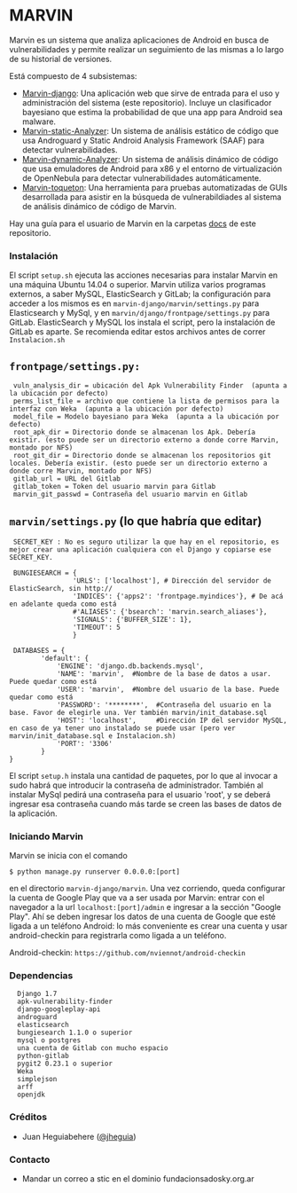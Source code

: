 # MARVIN #

Marvin es un sistema que analiza aplicaciones de Android en busca de vulnerabilidades y permite realizar un seguimiento de las mismas a lo largo de su historial de versiones.

Está compuesto de 4 subsistemas:

* [Marvin-django](https://github.com/programa-stic/marvin-django): Una aplicación web que sirve de entrada para el uso y administración del sistema (este repositorio). Incluye un clasificador bayesiano que estima la probabilidad de que una app para Android sea malware.
* [Marvin-static-Analyzer](https://github.com/programa-stic/Marvin-static-Analyzer): Un sistema de análisis estático de código que usa Androguard y Static Android Analysis Framework (SAAF) para detectar vulnerabilidades.
* [Marvin-dynamic-Analyzer](https://github.com/programa-stic/Marvin-dynamic-Analyzer): Un sistema de análisis dinámico de código que usa emuladores de Android para x86 y el entorno de virtualización de OpenNebula para detectar vulnerabilidades automáticamente.
* [Marvin-toqueton](https://github.com/programa-stic/Marvin-toqueton): Una herramienta para pruebas automatizadas de GUIs desarrollada para asistir en la búsqueda de vulnerabildiades al sistema de análisis dinámico de código de Marvin. 

Hay una guía para el usuario de Marvin en la carpetas [docs](https://github.com/programa-stic/marvin-django/tree/master/marvin/docs) de este repositorio.


### Instalación  ###

El script `setup.sh` ejecuta las acciones necesarias para instalar Marvin en una máquina Ubuntu 14.04 o superior. Marvin utiliza varios programas externos, a saber MySQL, ElasticSearch y GitLab; la configuración para acceder a los mismos es en `marvin-django/marvin/settings.py` para Elasticsearch y MySql, y en `marvin/django/frontpage/settings.py` para GitLab. ElasticSearch y MySQL los instala el script, pero la instalación de GitLab es aparte. Se recomienda editar estos archivos antes de correr `Instalacion.sh`

`frontpage/settings.py:` 
----------------------
	 vuln_analysis_dir = ubicación del Apk Vulnerability Finder  (apunta a la ubicación por defecto)  
	 perms_list_file = archivo que contiene la lista de permisos para la interfaz con Weka  (apunta a la ubicación por defecto)  
	 model_file = Modelo bayesiano para Weka  (apunta a la ubicación por defecto)  
	 root_apk_dir = Directorio donde se almacenan los Apk. Debería existir. (esto puede ser un directorio externo a donde corre Marvin, montado por NFS)  
	 root_git_dir = Directorio donde se almacenan los repositorios git locales. Debería existir. (esto puede ser un directorio externo a donde corre Marvin, montado por NFS)  
	 gitlab_url = URL del Gitlab  
	 gitlab_token = Token del usuario marvin para Gitlab  
	 marvin_git_passwd = Contraseña del usuario marvin en Gitlab  
  
`marvin/settings.py` (lo que habría que editar)
-----------------------------------------------
	 SECRET_KEY : No es seguro utilizar la que hay en el repositorio, es mejor crear una aplicación cualquiera con el Django y copiarse ese SECRET_KEY.

	 BUNGIESEARCH = {  
                	'URLS': ['localhost'], # Dirección del servidor de ElasticSearch, sin http://  
                	'INDICES': {'apps2': 'frontpage.myindices'}, # De acá en adelante queda como está  
                	#'ALIASES': {'bsearch': 'marvin.search_aliases'},  
                	'SIGNALS': {'BUFFER_SIZE': 1},  
                	'TIMEOUT': 5  
                	}

	 DATABASES = {
    		'default': {
         		'ENGINE': 'django.db.backends.mysql',
         		'NAME': 'marvin',  #Nombre de la base de datos a usar. Puede quedar como está
         		'USER': 'marvin',  #Nombre del usuario de la base. Puede quedar como está
         		'PASSWORD': '********',  #Contraseña del usuario en la base. Favor de elegirle una. Ver también marvin/init_database.sql
         		'HOST': 'localhost',     #Dirección IP del servidor MySQL, en caso de ya tener uno instalado se puede usar (pero ver marvin/init_database.sql e Instalacion.sh)
         		'PORT': '3306'
    		}
	}


El script `setup.h` instala una cantidad de paquetes, por lo que al invocar a sudo habrá que introducir la contraseña de administrador. También al instalar MySql pedirá una contraseña para el usuario 'root', y se deberá ingresar esa contraseña cuando más tarde se creen las bases de datos de la aplicación.

### Iniciando Marvin ###

Marvin se inicia con el comando 

	$ python manage.py runserver 0.0.0.0:[port]

en el directorio `marvin-django/marvin`. Una vez corriendo, queda configurar la cuenta de Google Play que va a ser usada por Marvin: 
entrar con el navegador a la url `localhost:[port]/admin` e ingresar a la sección "Google Play". Ahí se deben ingresar los datos de una cuenta de Google que esté ligada a un teléfono Android: lo más conveniente es crear una cuenta y usar android-checkin para registrarla como ligada a un teléfono. 


Android-checkin: `https://github.com/nviennot/android-checkin`


### Dependencias ###
	  Django 1.7
	  apk-vulnerability-finder
	  django-googleplay-api 
	  androguard
	  elasticsearch
	  bungiesearch 1.1.0 o superior
	  mysql o postgres
	  una cuenta de Gitlab con mucho espacio
	  python-gitlab 
	  pygit2 0.23.1 o superior
	  Weka
	  simplejson
	  arff
	  openjdk 

### Créditos ###
  * Juan Heguiabehere ([@jheguia](www.twitter.com/jheguia))

### Contacto ###
* Mandar un correo a stic en el dominio fundacionsadosky.org.ar

